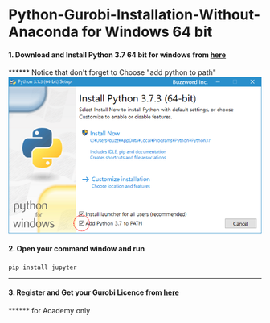 # Python-Gurobi-Installation-Without-Anaconda for Windows 64 bit



#### 1. Download and Install Python 3.7 64 bit for windows from [here](https://www.python.org/ftp/python/3.7.7/python-3.7.7.exe)
****** Notice that don't forget to Choose  "add python to path" ![image](path.png)

#### 2. Open your command window and run 
```pip install jupyter```

-------------------------------------------------------

#### 3. Register and Get your Gurobi Licence from [here](https://www.gurobi.com/downloads/end-user-license-agreement-academic/)
****** for Academy only

